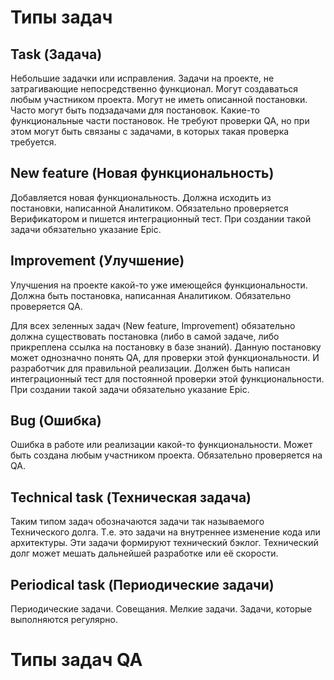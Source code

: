 # Типы задач

## Task (Задача)

Небольшие задачки или исправления. Задачи на проекте, не затрагивающие непосредственно функционал. Могут создаваться любым участником проекта. Могут не иметь описанной постановки. Часто могут быть подзадачами для постановок. Какие-то функциональные части постановок. Не требуют проверки QA, но при этом могут быть связаны с задачами, в которых такая проверка требуется.

## New feature (Новая функциональность)

Добавляется новая функциональность. Должна исходить из постановки, написанной Аналитиком. Обязательно проверяется Верификатором и пишется интеграционный тест. При создании такой задачи обязательно указание Epic.

## Improvement (Улучшение)

Улучшения на проекте какой-то уже имеющейся функциональности. Должна быть постановка, написанная Аналитиком. Обязательно проверяется QA.
  
Для всех зеленных задач (New feature, Improvement) обязательно должна существовать постановка (либо в самой задаче, либо прикреплена ссылка на постановку в базе знаний). Данную постановку может однозначно понять QA, для проверки этой функциональности. И разработчик для правильной реализации. Должен быть написан интеграционный тест для постоянной проверки этой функциональности. При создании такой задачи обязательно указание Epic.

## Bug (Ошибка)

Ошибка в работе или реализации какой-то функциональности. Может быть создана любым участником проекта. Обязательно проверяется на QA.

## Technical task (Техническая задача)

Таким типом задач обозначаются задачи так называемого Технического долга. Т.е. это задачи на внутреннее изменение кода или архитектуры. Эти задачи формируют технический бэклог. Технический долг может мешать дальнейшей разработке или её скорости.

  

## Periodical task (Периодические задачи)

Периодические задачи. Совещания. Мелкие задачи. Задачи, которые выполняются регулярно.


# Типы задач QA
